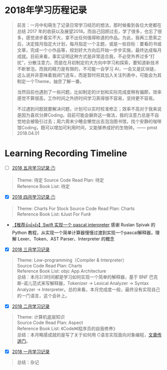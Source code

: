 # 2018年学习历程记录

> 前言：一月中旬萌生了记录日常学习经历的想法，那时候看到各位大佬都在总结 2017 年的收获以及展望2018。而自己回顾过去，学了很多，也忘了很多，感觉进步着实不大，拿不出任何值得称道的作品。为此，我再三思索之后，决定按月指定大计划，每月指定一个主题，或是一些目标：要看的书或文章，完成一个小作品等，规划好大方向后开始一步步实施，最终达成每月成就。目前来看，事实证明这种方式是非常适合我，不必受外界过多“打扰”，分散注意力，而是在月初制定的大方向中学习和探索，要知道新技术不断冒泡，而我的精力是有限的，不可能一会学习 AI，一会又是区块链，这么说并非意味着我闭门造车，而是暂时将其加入关注列表中，可能会为其制定一个Theme，抽空了解一番。
>
> 当然目前也遇到了一些问题，比如制定的计划和实际完成度稍有偏颇，效率感觉不算很高，工作时间之外挤时间学习真得很不容易，坚持更不容易。
>
> 不过遇到问题就要解决问题，计划可以实时校准修正；效率不高对于我来说是因为喜欢分屏Coding，目前可能会摒弃这一做法，我的注意力总是不自觉地会被吸引过去；周六周末少睡会懒觉出去泡泡图书馆，找个安静的咖啡馆Coding，既可以增加可利用时间，又能够养成好的生物钟。—— pmst  2018.04.01 

# Learning Recording Timeline
* [ ] [2018 五月学习记录 🕐](./2018-05/2018-05-read-list.md)

> Theme: 待定
> Source Code Read Plan:   待定   
> Reference Book List: 待定




* [x] [2018 四月学习记录 🕐](./2018-04/2018-04-read-list.md)

> Theme: Charts For Stock 
> Source Code Read Plan: Charts      
> Reference Book List: 《Just For Fun》

* [【推荐👍👍👍】Swift 实现一个 pascal interpreter](https://github.com/colourful987/2018-Read-Record/tree/master/Content/iOS/Pascal%20Interperter/Swift%20Version)  感谢 Ruslan Spivak 的 Python 教程，从实现一个简单计算器慢慢过渡到实现一个pascal解释器，理解 Lexer、Token、AST Parser、Interpreter 的概念




* [x] [2018 三月学习记录 ](./2018-03/2018-03-read-list.md)


> Theme: Low-programming（Compiler & Interpreter）    
> Source Code Read Plan:  Charts     
> Reference Book List: objc App Architecture    
> 总结：本月2/3时间都是学习如何实现一个简单的解释器，基于 BNF 巴克斯-诺儿范式来写解释器，Tokenizer -> Lexical Analyzer -> Syntax Analyzer -> Interpreter。总的来看，本月完成度一般，最终没有实现自己的一门语言，这个会补上。



* [x] [2018 二月学习记录 ](./2018-02/2018-02-read-list.md)


> Theme: 计算机底层知识    
> Source Code Read Plan: Aspect      
> Reference Book List: 《Code》《程序员的自我修养》    
> 总结：本月略感成就的是写了关于如何用 C语言实现面向对象编程，[文章传送门](./2018-02/resource/C_IMP_Runtime.md)。




* [x] [2018 一月学习记录 ](./2018-01/2018-01-read-list.md)


> 总结：杂记




